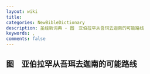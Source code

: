 ```yaml
---
layout: wiki
title: 
categories: NewBibleDictionary
description: 圣经新词典 - 图　亚伯拉罕从吾珥去迦南的可能路线
keywords: , 
comments: false
---
```


## 图　亚伯拉罕从吾珥去迦南的可能路线












